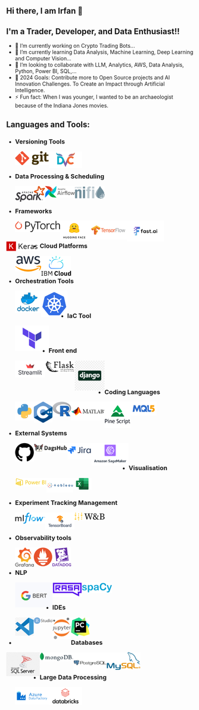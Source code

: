 ## Hi there, I am Irfan 👋

## I'm a Trader, Developer, and Data Enthusiast!!

- 🔭 I’m currently working on Crypto Trading Bots...
- 🌱 I’m currently learning Data Analysis, Machine Learning, Deep Learning and Computer Vision...
- 👯 I’m looking to collaborate with LLM, Analytics, AWS, Data Analysis, Python, Power BI, SQL,...
- 🥅 2024 Goals: Contribute more to Open Source projects and AI Innovation Challenges. To Create an Impact through Artificial Intelligence.
- ⚡ Fun fact: When I was younger, I wanted to be an archaeologist because of the Indiana Jones movies. 

## Languages and Tools:

- ### Versioning Tools
    <img align="left" alt="Git" width="90px" src="https://github.com/irfanp056/irfanp056/blob/main/img/Git-logo.svg.png"  title="Git"/>
<img align="left" alt="DVC" width="90px" src="https://github.com/irfanp056/irfanp056/blob/main/img/DvC.png"  title="DVC"/>
</br>
</br>

- ### Data Processing & Scheduling
    <img align="left" alt="Apache Sparks" width="80px" src="https://github.com/irfanp056/irfanp056/blob/main/img/Apache_Spark.png"  title="Apache Sparks"/>
<img align="left" alt="Apache Airflow" width="80px" src="https://github.com/irfanp056/irfanp056/blob/main/img/AirflowLogo.png"  title="Apache Airflow"/>
<img align="left" alt="Apache nifi" width="80px" src="https://github.com/irfanp056/irfanp056/blob/main/img/Apache-nifi-logo.png"  title="Apache nifi"/>
</br>
</br>

- ### Frameworks
    <img align="left" alt="Pytorch" width="120px" src="https://github.com/irfanp056/irfanp056/blob/main/img/PyTorch_logo.png"  title="Pytorch"/>
<img align="left" alt="Huggingface " width="80px" src="https://github.com/irfanp056/irfanp056/blob/main/img/Hugging_Face.png"  title="Huggingface "/>
<img align="left" alt="Tensorflow" width="100px" src="https://github.com/irfanp056/irfanp056/blob/main/img/tensorflow_logo.png" title="Tensorflow"/>
<img align="left" alt="Fast.ai" width="100px" src="https://github.com/irfanp056/irfanp056/blob/main/img/Fast_AI.png"  title="Fast.ai"/>
<img align="left" alt="Keras" width="90px" src="https://github.com/irfanp056/irfanp056/blob/main/img/Keras.png"  title="Keras"/>
</br>
</br>

- ### Cloud Platforms
    <img align="left" alt="AWS" width="70px" src="https://github.com/irfanp056/irfanp056/blob/main/img/Amazon_Web_Services_Logo.png"  title="AWS"/>
  <img align="left" alt="IBM" width="80px" src="https://github.com/irfanp056/irfanp056/blob/main/img/ibm-cloud.png"  title="IBM"/>
  
</br>
</br>

- ### Orchestration Tools
    <img align="left" alt="Docker" width="70px" src="https://github.com/irfanp056/irfanp056/blob/main/img/docker_logo.png"  title="Docker"/>
<img align="left" alt="Kubernetes" width="70px" src="https://github.com/irfanp056/irfanp056/blob/main/img/Kubernetes.png"  title="Kubernetes"/>
</br>
</br>

- ### IaC Tool
    <img align="left" alt="Terraform" width="90px" src="https://github.com/irfanp056/irfanp056/blob/main/img/terraform.png"  title="Terraform"/>
</br>
</br>

- ### Front end
    <img align="left" alt="Streamlit" width="80px" src="https://github.com/irfanp056/irfanp056/blob/main/img/Streamlit.png"  title="Streamlit"/>
<img align="left" alt="Flask" width="80px" src="https://github.com/irfanp056/irfanp056/blob/main/img/Flask_logo.svg.png"  title="Flask"/>
<img align="left" alt="Django" width="80px" src="https://github.com/irfanp056/irfanp056/blob/main/img/Django.png"  title="Django"/>

</br>
</br>
</br>

- ### Coding Languages
    <img align="left" alt="Python" width="50px" src="https://github.com/irfanp056/irfanp056/blob/main/img/python.png"  title="Python"/>
<img align="left" alt="C++" width="50px" src="https://github.com/irfanp056/irfanp056/blob/main/img/C%2B%2B_Logo.png"  title="C++"/>
<img align="left" alt="R" width="50px" src="https://github.com/irfanp056/irfanp056/blob/main/img/R_logo.png"  title="R"/>
<img align="left" alt="Matlab" width="90px" src="https://github.com/irfanp056/irfanp056/blob/main/img/MATLAB-logo.png"  title="Matlab"/>
<img align="left" alt="Pine Script" width="70px" src="https://github.com/irfanp056/irfanp056/blob/main/img/Pine_Script_logo_text.png"  title="Pine Script"/>
<img align="left" alt="MQL5" width="70px" src="https://github.com/irfanp056/irfanp056/blob/main/img/logo_mql5-2.png"  title="MQL5"/>
</br>
</br>
</br>

- ### External Systems
    <img align="left" alt="Github" width="50px" src="https://github.com/irfanp056/irfanp056/blob/main/img/Github.png"  title="Github"/>
<img align="left" alt="DagsHub" width="90px" src="https://github.com/irfanp056/irfanp056/blob/main/img/DagsHub.png"  title="DagsHub"/>
<img align="left" alt="Jira" width="65px" src="https://github.com/irfanp056/irfanp056/blob/main/img/Jira-Logo.png"  title="Jira"/>
<img align="left" alt="Amazon Sagemaker" width="100px" src="https://github.com/irfanp056/irfanp056/blob/main/img/AWS-sagemaker.png"  title="Amazon Sagemaker"/>
</br>
</br>

- ### Visualisation
    <img align="left" alt="PowerBI" width="85px" src="https://github.com/irfanp056/irfanp056/blob/main/img/powerBI-Logo.png"  title="PowerBI"/>
<img align="left" alt="Tableau" width="70px" src="https://github.com/irfanp056/irfanp056/blob/main/img/Tableau-Logo.png"  title="Tableau"/>
<img align="left" alt="MS Excel" width="50px" src="https://github.com/irfanp056/irfanp056/blob/main/img/Microsoft-Excel-Logo.png"  title="MS Excel"/>
</br>
</br>

- ### Experiment Tracking Management
    <img align="left" alt="MLflow" width="80px" src="https://github.com/irfanp056/irfanp056/blob/main/img/MLflow-logo.png"  title="MLflow"/>
<img align="left" alt="Tensorboard" width="80px" src="https://github.com/irfanp056/irfanp056/blob/main/img/tensorboard-logo.png"  title="Tensorboard"/>
<img align="left" alt="Weights & Biases" width="80px" src="https://github.com/irfanp056/irfanp056/blob/main/img/wandb-logo.png"  title="Weights & Biases"/>
</br>
</br>

-  ### Observability tools
    <img align="left" alt="Grafana" width="50px" src="https://github.com/irfanp056/irfanp056/blob/main/img/Grafana_logo.png"  title="Grafana"/>
<img align="left" alt="Prometheus" width="50px" src="https://github.com/irfanp056/irfanp056/blob/main/img/Prometheus.png"  title="Prometheus"/>
<img align="left" alt="DataDog" width="50px" src="https://github.com/irfanp056/irfanp056/blob/main/img/dd_logo_v_rgb.png"  title="DataDog"/>
</br>
</br>

- ### NLP
    <img align="left" alt="Google BERT" width="100px" src="https://github.com/irfanp056/irfanp056/blob/main/img/Google_BERT.png"  title="Google BERT"/>
<img align="left" alt="Rasa" width="80px" src="https://github.com/irfanp056/irfanp056/blob/main/img/rasa_logo.png"  title="Rasa"/>
<img align="left" alt="SpaCy" width="80px" src="https://github.com/irfanp056/irfanp056/blob/main/img/SpaCy_logo.png"  title="SpaCy"/>
</br>
</br>

- ### IDEs
    <img align="left" alt="Visual Studio Code" width="50px" src="https://github.com/irfanp056/irfanp056/blob/main/img/visual-studio-code.png"  title="Visual Studio Code"/>
<img align="left" alt="RSudio" width="50px" src="https://github.com/irfanp056/irfanp056/blob/main/img/RStudio.png"  title="RSudio"/>
<img align="left" alt="Jupyter Notebook" width="50px" src="https://github.com/irfanp056/irfanp056/blob/main/img/Jupyter_logo.png"  title="Jupyter Notebook"/>
<img align="left" alt="PyCharm" width="50px" src="https://github.com/irfanp056/irfanp056/blob/main/img/PyCharm_Icon.png"  title="PyCharm"/>
</br>
</br>

- ### Databases
<img align="left" alt="Microsoft SQL Server" width="90px" src="https://github.com/irfanp056/irfanp056/blob/main/img/sqlserver.png"  title="Microsoft SQL Server"/>
<img align="left" alt="MongoDB" width="90px" src="https://github.com/irfanp056/irfanp056/blob/main/img/MongoDB_Logo.png"  title="MongoDB"/>
<img align="left" alt="Postgres" width="90px" src="https://github.com/irfanp056/irfanp056/blob/main/img/PostgreSQL-Logo.png"  title="Postgres"/>
<img align="left" alt="MySQL" width="90px" src="https://github.com/irfanp056/irfanp056/blob/main/img/Mysql_logo.png"  title="MySQL"/>
</br>
</br>

- ### Large Data Processing
    <img align="left" alt="Azure Data Factory" width="90px" src="https://github.com/irfanp056/irfanp056/blob/main/img/Azure%20Data%20Factory.png"  title="Azure Data Factory"/>
<img align="left" alt="Databricks" width="90px" src="https://github.com/irfanp056/irfanp056/blob/main/img/Databricks_Logo.png"  title="Databricks"/>
</br>
</br>

<!--
**irfanp056/irfanp056** is a ✨ _special_ ✨ repository because its `README.md` (this file) appears on your GitHub profile.

Here are some ideas to get you started:

- 🔭 I’m currently working on ...
- 🌱 I’m currently learning ...
- 👯 I’m looking to collaborate on ...
- 🤔 I’m looking for help with ...
- 💬 Ask me about ...
- 📫 How to reach me: ...
- 😄 Pronouns: ...
- ⚡ Fun fact: ...
-->
